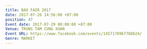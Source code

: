 ```yaml
---
title: BAO FAIR 2017
date: 2017-07-26 14:56:00 +07:00
position: 47
Event date: 2017-07-29 00:00:00 +07:00
Venue: TRUNG TAM CUNG XUAN
Event URL: https://www.facebook.com/events/1457170967708624/
Genre: MARKET
---
```


